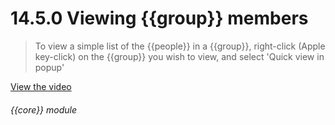 # 14.5.0    Viewing {{group}} members

> To view a simple list of the {{people}} in a {{group}}, right-click (Apple key-click) on the {{group}} you wish to view, and select 'Quick view in popup' 

 

[View the video](/help/video/id/22)
###### {{core}} module

